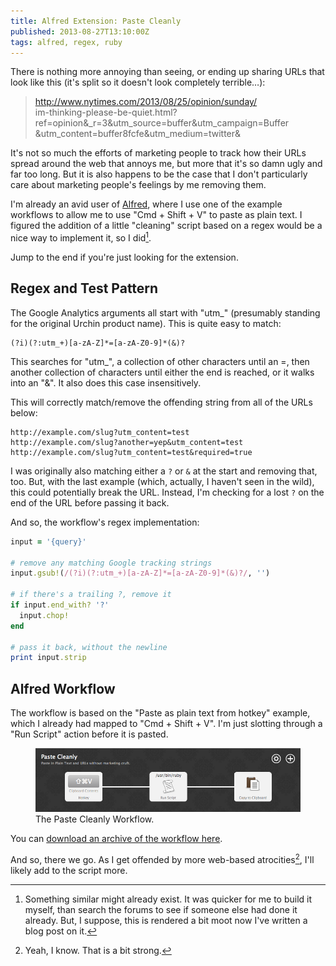 ```yaml
---
title: Alfred Extension: Paste Cleanly
published: 2013-08-27T13:10:00Z
tags: alfred, regex, ruby
---
```


There is nothing more annoying than seeing, or ending up sharing URLs that look like
this (it's split so it doesn't look completely terrible…):

> http://www.nytimes.com/2013/08/25/opinion/sunday/ \
> im-thinking-please-be-quiet.html? \
> ref=opinion&_r=3&utm_source=buffer&utm_campaign=Buffer
> &utm_content=buffer8fcfe&utm_medium=twitter&

It's not so much the efforts of marketing people to track how their URLs spread
around the web that annoys me, but more that it's so damn ugly and far too long. 
But it is also happens to be the case that I don't particularly care about 
marketing people's feelings by me removing them.

I'm already an avid user of [Alfred][], where I use one of the example workflows to
allow me to use "Cmd + Shift + V" to paste as plain text. I figured the addition of
a little "cleaning" script based on a regex would be a nice way to implement it, so
I did[^check].

Jump to the end if you're just looking for the extension.

## Regex and Test Pattern

The Google Analytics arguments all start with "utm_" (presumably standing for the
original Urchin product name). This is quite easy to match:

```regex
(?i)(?:utm_+)[a-zA-Z]*=[a-zA-Z0-9]*(&)?
```

This searches for "utm_", a collection of other characters until an =, then another
collection of characters until either the end is reached, or it walks into an "&".
It also does this case insensitively.

This will correctly match/remove the offending string from all of the URLs below:

```
http://example.com/slug?utm_content=test
http://example.com/slug?another=yep&utm_content=test
http://example.com/slug?utm_content=test&required=true
```

I was originally also matching either a `?` or `&` at the start and removing that,
too. But, with the last example (which, actually, I haven't seen in the wild), this
could potentially break the URL. Instead, I'm checking for a lost `?` on the end of
the URL before passing it back.

And so, the workflow's regex implementation:

```ruby
input = '{query}'

# remove any matching Google tracking strings
input.gsub!(/(?i)(?:utm_+)[a-zA-Z]*=[a-zA-Z0-9]*(&)?/, '')

# if there's a trailing ?, remove it
if input.end_with? '?'
  input.chop!
end

# pass it back, without the newline
print input.strip
```

## Alfred Workflow

The workflow is based on the "Paste as plain text from hotkey" example, which I
already had mapped to "Cmd + Shift + V". I'm just slotting through a "Run Script"
action before it is pasted.

<figure>
  <img src="/resources/images/pastecleanly_workflow.png" alt="The Paste Cleanly Workflow.">
  <figcaption>The Paste Cleanly Workflow.</figcaption>
</figure>

You can [download an archive of the workflow here][workflow].

And so, there we go. As I get offended by more web-based atrocities[^strong], I'll
likely add to the script more.

[^check]: Something similar might already exist. It was quicker for me to build it
    myself, than search the forums to see if someone else had done it already. But,
    I suppose, this is rendered a bit moot now I've written a blog post on it.
[^strong]: Yeah, I know. That is a bit strong.

[Alfred]: http://alfredapp.com/
[workflow]: /resources/pastecleanly.alfredworkflow
